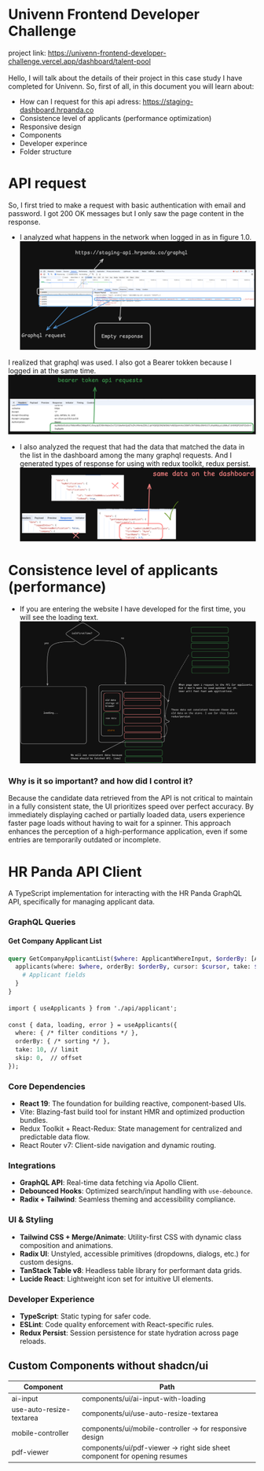 
# Univenn Frontend Developer Challenge
project link: https://univenn-frontend-developer-challenge.vercel.app/dashboard/talent-pool <br> <br>
Hello, I will talk about the details of their project in this case study I have completed for Univenn. So, first of all, in this document you will learn about: 

- How can I request for this api adress: https://staging-dashboard.hrpanda.co
- Consistence level of applicants (performance optimization)
- Responsive design
- Components
- Developer experince
- Folder structure

# API request
So, I first tried to make a request with basic authentication with email and password. I got 200 OK messages but I only saw the page content in the response.

- I analyzed what happens in the network when logged in as in figure 1.0.
![doc-1](assets/doc-1.png)

I realized that graphql was used. I also got a Bearer tokken because I logged in at the same time.
![doc-2](assets/doc-2.png)

- I also analyzed the request that had the data that matched the data in the list in the dashboard among the many graphql requests. And I generated types of response for using with redux toolkit, redux persist.
![doc-3](assets/doc-3.png)

# Consistence level of applicants (performance)
- If you are entering the website I have developed for the first time, you will see the loading text. 
![doc-4](assets/doc-4.png)

### Why is it so important? and how did I control it?
Because the candidate data retrieved from the API is not critical to maintain in a fully consistent state, the UI prioritizes speed over perfect accuracy. By immediately displaying cached or partially loaded data, users experience faster page loads without having to wait for a spinner. This approach enhances the perception of a high-performance application, even if some entries are temporarily outdated or incomplete.




# HR Panda API Client

A TypeScript implementation for interacting with the HR Panda GraphQL API, specifically for managing applicant data.

### GraphQL Queries

#### Get Company Applicant List

```graphql
query GetCompanyApplicantList($where: ApplicantWhereInput, $orderBy: [ApplicantOrderByWithRelationInput!], $cursor: ApplicantWhereUniqueInput, $take: Int, $skip: Int, $distinct: [ApplicantScalarFieldEnum!]) {
  applicants(where: $where, orderBy: $orderBy, cursor: $cursor, take: $take, skip: $skip, distinct: $distinct) {
    # Applicant fields
  }
}

import { useApplicants } from './api/applicant';

const { data, loading, error } = useApplicants({
  where: { /* filter conditions */ },
  orderBy: { /* sorting */ },
  take: 10, // limit
  skip: 0,  // offset
});
```
### Core Dependencies
- **React 19**: The foundation for building reactive, component-based UIs.
- Vite: Blazing-fast build tool for instant HMR and optimized production bundles.
- Redux Toolkit + React-Redux: State management for centralized and predictable data flow.
- React Router v7: Client-side navigation and dynamic routing.

### Integrations  
- **GraphQL API**: Real-time data fetching via Apollo Client.  
- **Debounced Hooks**: Optimized search/input handling with `use-debounce`.  
- **Radix + Tailwind**: Seamless theming and accessibility compliance.  

### UI & Styling
- **Tailwind CSS + Merge/Animate**: Utility-first CSS with dynamic class composition and animations.
- **Radix UI**: Unstyled, accessible primitives (dropdowns, dialogs, etc.) for custom designs.
- **TanStack Table v8**: Headless table library for performant data grids.
- **Lucide React**: Lightweight icon set for intuitive UI elements.

### Developer Experience
- **TypeScript**: Static typing for safer code.
- **ESLint**: Code quality enforcement with React-specific rules.
- **Redux Persist**: Session persistence for state hydration across page reloads.

## Custom Components without shadcn/ui

| Component             | Path                                                                |
| ----------------- | ------------------------------------------------------------------ |
| ai-input | components/ui/ai-input-with-loading |
| use-auto-resize-textarea | components/ui/use-auto-resize-textarea |
| mobile-controller | components/ui/mobile-controller -> for responsive design |
| pdf-viewer | components/ui/pdf-viewer -> right side sheet component for opening resumes |

